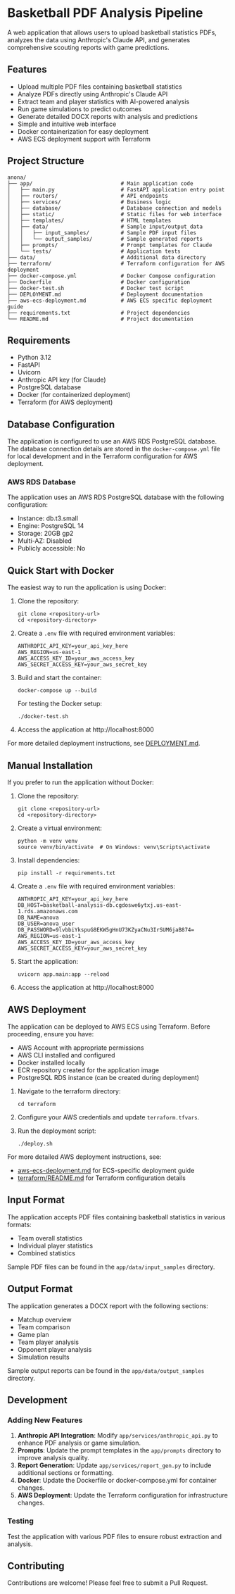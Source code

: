 # Basketball PDF Analysis Pipeline

A web application that allows users to upload basketball statistics PDFs, analyzes the data using Anthropic's Claude API, and generates comprehensive scouting reports with game predictions.

## Features

- Upload multiple PDF files containing basketball statistics
- Analyze PDFs directly using Anthropic's Claude API
- Extract team and player statistics with AI-powered analysis
- Run game simulations to predict outcomes
- Generate detailed DOCX reports with analysis and predictions
- Simple and intuitive web interface
- Docker containerization for easy deployment
- AWS ECS deployment support with Terraform

## Project Structure

```
anona/
├── app/                            # Main application code
│   ├── main.py                     # FastAPI application entry point
│   ├── routers/                    # API endpoints
│   ├── services/                   # Business logic
│   ├── database/                   # Database connection and models
│   ├── static/                     # Static files for web interface
│   ├── templates/                  # HTML templates
│   ├── data/                       # Sample input/output data
│   │   ├── input_samples/          # Sample PDF input files
│   │   └── output_samples/         # Sample generated reports
│   ├── prompts/                    # Prompt templates for Claude
│   └── tests/                      # Application tests
├── data/                           # Additional data directory
├── terraform/                      # Terraform configuration for AWS deployment
├── docker-compose.yml              # Docker Compose configuration
├── Dockerfile                      # Docker configuration
├── docker-test.sh                  # Docker test script
├── DEPLOYMENT.md                   # Deployment documentation
├── aws-ecs-deployment.md           # AWS ECS specific deployment guide
├── requirements.txt                # Project dependencies
└── README.md                       # Project documentation
```

## Requirements

- Python 3.12
- FastAPI
- Uvicorn
- Anthropic API key (for Claude)
- PostgreSQL database
- Docker (for containerized deployment)
- Terraform (for AWS deployment)

## Database Configuration

The application is configured to use an AWS RDS PostgreSQL database. The database connection details are stored in the `docker-compose.yml` file for local development and in the Terraform configuration for AWS deployment.

### AWS RDS Database

The application uses an AWS RDS PostgreSQL database with the following configuration:
- Instance: db.t3.small
- Engine: PostgreSQL 14
- Storage: 20GB gp2
- Multi-AZ: Disabled
- Publicly accessible: No

## Quick Start with Docker

The easiest way to run the application is using Docker:

1. Clone the repository:
   ```
   git clone <repository-url>
   cd <repository-directory>
   ```

2. Create a `.env` file with required environment variables:
   ```
   ANTHROPIC_API_KEY=your_api_key_here
   AWS_REGION=us-east-1
   AWS_ACCESS_KEY_ID=your_aws_access_key
   AWS_SECRET_ACCESS_KEY=your_aws_secret_key
   ```

3. Build and start the container:
   ```
   docker-compose up --build
   ```

   For testing the Docker setup:
   ```
   ./docker-test.sh
   ```

4. Access the application at http://localhost:8000

For more detailed deployment instructions, see [DEPLOYMENT.md](DEPLOYMENT.md).

## Manual Installation

If you prefer to run the application without Docker:

1. Clone the repository:
   ```
   git clone <repository-url>
   cd <repository-directory>
   ```

2. Create a virtual environment:
   ```
   python -m venv venv
   source venv/bin/activate  # On Windows: venv\Scripts\activate
   ```

3. Install dependencies:
   ```
   pip install -r requirements.txt
   ```

4. Create a `.env` file with required environment variables:
   ```
   ANTHROPIC_API_KEY=your_api_key_here
   DB_HOST=basketball-analysis-db.cgdoswe6ytxj.us-east-1.rds.amazonaws.com
   DB_NAME=anova
   DB_USER=anova_user
   DB_PASSWORD=9lvbbiYkspuG8EKW5gHnU73KZyaCNu3IrSUM6jaB874=
   AWS_REGION=us-east-1
   AWS_ACCESS_KEY_ID=your_aws_access_key
   AWS_SECRET_ACCESS_KEY=your_aws_secret_key
   ```

5. Start the application:
   ```
   uvicorn app.main:app --reload
   ```

6. Access the application at http://localhost:8000

## AWS Deployment

The application can be deployed to AWS ECS using Terraform. Before proceeding, ensure you have:

- AWS Account with appropriate permissions
- AWS CLI installed and configured
- Docker installed locally
- ECR repository created for the application image
- PostgreSQL RDS instance (can be created during deployment)

1. Navigate to the terraform directory:
   ```
   cd terraform
   ```

2. Configure your AWS credentials and update `terraform.tfvars`.

3. Run the deployment script:
   ```
   ./deploy.sh
   ```

For more detailed AWS deployment instructions, see:
- [aws-ecs-deployment.md](aws-ecs-deployment.md) for ECS-specific deployment guide
- [terraform/README.md](terraform/README.md) for Terraform configuration details

## Input Format

The application accepts PDF files containing basketball statistics in various formats:
- Team overall statistics
- Individual player statistics
- Combined statistics

Sample PDF files can be found in the `app/data/input_samples` directory.

## Output Format

The application generates a DOCX report with the following sections:
- Matchup overview
- Team comparison
- Game plan
- Team player analysis
- Opponent player analysis
- Simulation results

Sample output reports can be found in the `app/data/output_samples` directory.

## Development

### Adding New Features

1. **Anthropic API Integration**: Modify `app/services/anthropic_api.py` to enhance PDF analysis or game simulation.
2. **Prompts**: Update the prompt templates in the `app/prompts` directory to improve analysis quality.
3. **Report Generation**: Update `app/services/report_gen.py` to include additional sections or formatting.
4. **Docker**: Update the Dockerfile or docker-compose.yml for container changes.
5. **AWS Deployment**: Update the Terraform configuration for infrastructure changes.

### Testing

Test the application with various PDF files to ensure robust extraction and analysis.

## Contributing

Contributions are welcome! Please feel free to submit a Pull Request.
